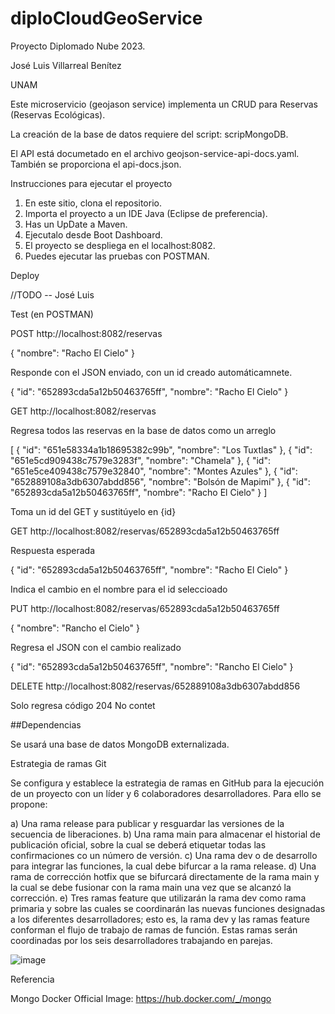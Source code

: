 # diploCloudGeoService
Proyecto Diplomado Nube 2023.

José Luis Villarreal Benítez

UNAM

Este microservicio (geojason service) implementa un CRUD para Reservas (Reservas Ecológicas).

La creación de la base de datos requiere del script: scripMongoDB.

El API está documetado en el archivo geojson-service-api-docs.yaml. También se proporciona el api-docs.json.


Instrucciones para ejecutar el proyecto

1. En este sitio, clona el repositorio.
2. Importa el proyecto a un IDE Java (Eclipse de preferencia).
3. Has un UpDate a Maven.
4. Ejecutalo desde Boot Dashboard.
5. El proyecto se despliega en el localhost:8082.
6. Puedes ejecutar las pruebas con POSTMAN.



Deploy

//TODO -- José Luis


Test (en POSTMAN)

POST http://localhost:8082/reservas

{
    "nombre": "Racho El Cielo"
}

Responde con el JSON enviado, con un id creado automáticamnete.

{
    "id": "652893cda5a12b50463765ff",
    "nombre": "Racho El Cielo"
}


GET http://localhost:8082/reservas

Regresa todos las reservas en la base de datos como un arreglo

[
    {
        "id": "651e58334a1b18695382c99b",
        "nombre": "Los Tuxtlas"
    },
    {
        "id": "651e5cd909438c7579e3283f",
        "nombre": "Chamela"
    },
    {
        "id": "651e5ce409438c7579e32840",
        "nombre": "Montes Azules"
    },
    {
        "id": "652889108a3db6307abdd856",
        "nombre": "Bolsón de Mapimí"
    },
    {
        "id": "652893cda5a12b50463765ff",
        "nombre": "Racho El Cielo"
    }
]


Toma un id del GET y sustitúyelo en {id}

GET http://localhost:8082/reservas/652893cda5a12b50463765ff

Respuesta esperada

{
    "id": "652893cda5a12b50463765ff",
    "nombre": "Racho El Cielo"
}

Indica el cambio en el nombre para el id seleccioado

PUT http://localhost:8082/reservas/652893cda5a12b50463765ff

{
  "nombre": "Rancho el Cielo"
}

Regresa el JSON con el cambio realizado

{
    "id": "652893cda5a12b50463765ff",
    "nombre": "Rancho El Cielo"
}


DELETE http://localhost:8082/reservas/652889108a3db6307abdd856

Solo regresa código 204 No contet

##Dependencias

Se usará una base de datos MongoDB externalizada.

Estrategia de ramas Git

Se configura y establece la estrategia de ramas en GitHub para la ejecución de un proyecto con un líder y 6 colaboradores desarrolladores. Para ello se propone:

a)	Una rama  release para publicar y resguardar las versiones de la secuencia de liberaciones.
b)	Una rama main para almacenar el historial de publicación oficial, sobre la cual se deberá etiquetar todas las confirmaciones co un número de versión.
c)	Una rama dev o de desarrollo para integrar las funciones, la cual debe bifurcar a la rama release.
d)	Una rama de corrección hotfix que se bifurcará directamente de la rama main y la cual se debe fusionar con la rama main una vez que se alcanzó la corrección.
e)	Tres ramas feature que utilizarán la rama dev como rama primaria y sobre las cuales se coordinarán las nuevas funciones designadas a los diferentes desarrolladores; esto es, la rama dev y las ramas feature conforman el flujo de trabajo de ramas de función. Estas ramas serán coordinadas por los seis desarrolladores trabajando en parejas.

![image](https://github.com/JoseLuisVB001/diploCloudGeoService/assets/117409168/5242e9e4-acd5-4892-8a21-92feff2e2e8b)


Referencia

Mongo Docker Official Image: https://hub.docker.com/_/mongo

